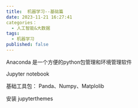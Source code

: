 ```yaml
---
title:  机器学习--基础篇
date: 2023-11-21 16:27:41
categories：
  - 人工智能&大数据
tags:
  - 机器学习
published: false
---
```

Anaconda 是一个方便的python包管理和环境管理软件

Jupyter notebook

基础工具包：
Panda、Numpy、Matplolib


安装 jupyterthemes

